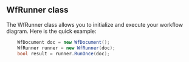 ## WfRunner class

The WfRunner class allows you to initialize and execute your workflow diagram. Here is the quick example: 

```csharp
    WfDocument doc = new WfDocument(); 
    WfRunner runner = new WfRunner(doc);
    bool result = runner.RunOnce(doc);
```